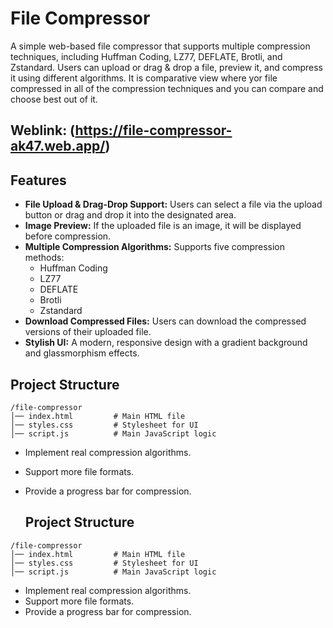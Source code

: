 # File Compressor

A simple web-based file compressor that supports multiple compression techniques, including Huffman Coding, LZ77, DEFLATE, Brotli, and Zstandard. Users can upload or drag & drop a file, preview it, and compress it using different algorithms. It is comparative view where yor file compressed in all of the compression techniques and you can compare and choose best out of it.

## Weblink: (https://file-compressor-ak47.web.app/)

## Features

- **File Upload & Drag-Drop Support:** Users can select a file via the upload button or drag and drop it into the designated area.
- **Image Preview:** If the uploaded file is an image, it will be displayed before compression.
- **Multiple Compression Algorithms:** Supports five compression methods:
  - Huffman Coding
  - LZ77
  - DEFLATE
  - Brotli
  - Zstandard
- **Download Compressed Files:** Users can download the compressed versions of their uploaded file.
- **Stylish UI:** A modern, responsive design with a gradient background and glassmorphism effects.

## Project Structure

```
/file-compressor
│── index.html         # Main HTML file
│── styles.css         # Stylesheet for UI
│── script.js          # Main JavaScript logic
```

- Implement real compression algorithms.
- Support more file formats.
- Provide a progress bar for compression.

  ## Project Structure

```
/file-compressor
│── index.html         # Main HTML file
│── styles.css         # Stylesheet for UI
│── script.js          # Main JavaScript logic
```

- Implement real compression algorithms.
- Support more file formats.
- Provide a progress bar for compression.
